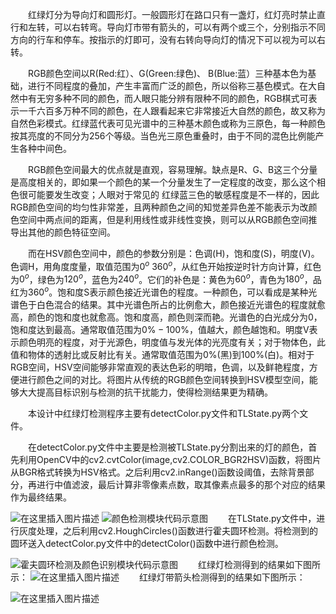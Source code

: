 
&emsp;&emsp;红绿灯分为导向灯和圆形灯。一般圆形灯在路口只有一盏灯，红灯亮时禁止直行和左转，可以右转弯。导向灯市带有箭头的，可以有两个或三个，分别指示不同方向的行车和停车。按指示的灯即可，没有右转向导向灯的情况下可以视为可以右转。

&emsp;&emsp;RGB颜色空间以R(Red:红）、G(Green:绿色)、 B(Blue:蓝）三种基本色为基础，进行不同程度的叠加，产生丰富而广泛的颜色，所以俗称三基色模式。在大自然中有无穷多种不同的颜色，而人眼只能分辨有限种不同的颜色，RGB棋式可表示一千六百多万种不同的颜色，在人跟看起来它非常接近大自然的颜色，故又称为自然色彩模式。红绿蓝代表可见光谱中的三种基木颜色或称为三原色，每一种颜色按其亮度的不同分为256个等级。当色光三原色重叠时，由于不同的混色比例能产生各种中间色。

&emsp;&emsp;RGB颜色空间最大的优点就是直观，容易理解。缺点是R、G、B这三个分量是高度相关的，即如果一个颜色的某一个分量发生了一定程度的改变，那么这个相色很可能要发生改变；人眼对于常见的 红绿蓝三色的敏感程度是不一样的，因此RGB颜色空间的均匀性非常差，且两种颜色之间的知觉差异色差不能表示为改颜色空间中两点间的距离，但是利用线性或非线性变换，则可以从RGB颜色空间推导出其他的颜色特征空间。

&emsp;&emsp;而在HSV颜色空间中，颜色的参数分别是：色调(H)，饱和度(S)，明度(V)。色调H，用角度度量，取值范围为$0^{o}~360^{o}$，从红色开始按逆时针方向计算，红色为$0^{o}$，绿色为$120^{o}$，蓝色为$240^{o}$。它们的补色是：黄色为$60^{o}$，青色为$180^{o}$，品红为$360^{o}$。饱和度S表示颜色接近光谱色的程度。一种颜色，可以看成是某种光谱色于白色混合的结果。其中光谱色所占的比例愈大，颜色接近光谱色的程度就愈高，颜色的饱和度也就愈高。饱和度高，颜色则深而艳。光谱色的白光成分为0，饱和度达到最高。通常取值范围为$0\%-100\%$，值越大，颜色越饱和。明度V表示颜色明亮的程度，对于光源色，明度值与发光体的光亮度有关；对于物体色，此值和物体的透射比或反射比有关。通常取值范围为$0\%$(黑)到$100\%$(白)。相对于RGB空间，HSV空间能够非常直观的表达色彩的明暗，色调，以及鲜艳程度，方便进行颜色之间的对比。将图片从传统的RGB颜色空间转换到HSV模型空间，能够大大提高目标识别与检测的抗干扰能力，使得检测结果更为精确。

&emsp;&emsp;本设计中红绿灯检测程序主要有detectColor.py文件和TLState.py两个文件。

&emsp;&emsp;在detectColor.py文件中主要是检测被TLState.py分割出来的灯的颜色，首先利用OpenCV中的cv2.cvtColor(image,cv2.COLOR_BGR2HSV)函数，将图片从BGR格式转换为HSV格式。之后利用cv2.inRange()函数设阈值，去除背景部分，再进行中值滤波，最后计算非零像素点数，取其像素点最多的那个对应的结果作为最终结果。

![在这里插入图片描述](https://img-blog.csdnimg.cn/20191106092859736.png?x-oss-process=image/watermark,type_ZmFuZ3poZW5naGVpdGk,shadow_10,text_aHR0cHM6Ly9ibG9nLmNzZG4ubmV0L3dlaXhpbl8zOTA1OTAzMQ==,size_16,color_FFFFFF,t_70)
![颜色检测模块代码示意图](https://img-blog.csdnimg.cn/20191106092922451.png?x-oss-process=image/watermark,type_ZmFuZ3poZW5naGVpdGk,shadow_10,text_aHR0cHM6Ly9ibG9nLmNzZG4ubmV0L3dlaXhpbl8zOTA1OTAzMQ==,size_16,color_FFFFFF,t_70)
&emsp;&emsp;在TLState.py文件中，进行灰度处理，之后利用cv2.HoughCircles()函数进行霍夫圆环检测。将检测到的圆环送入detectColor.py文件中的detectColor()函数中进行颜色检测。

![霍夫圆环检测及颜色识别模块代码示意图](https://img-blog.csdnimg.cn/20191106093017774.png?x-oss-process=image/watermark,type_ZmFuZ3poZW5naGVpdGk,shadow_10,text_aHR0cHM6Ly9ibG9nLmNzZG4ubmV0L3dlaXhpbl8zOTA1OTAzMQ==,size_16,color_FFFFFF,t_70)
&emsp;&emsp;红绿灯检测得到的结果如下图所示：
![在这里插入图片描述](https://img-blog.csdnimg.cn/20191106093103898.png?x-oss-process=image/watermark,type_ZmFuZ3poZW5naGVpdGk,shadow_10,text_aHR0cHM6Ly9ibG9nLmNzZG4ubmV0L3dlaXhpbl8zOTA1OTAzMQ==,size_16,color_FFFFFF,t_70)
&emsp;&emsp;红绿灯带箭头检测得到的结果如下图所示：

![在这里插入图片描述](https://img-blog.csdnimg.cn/20191106093311898.png?x-oss-process=image/watermark,type_ZmFuZ3poZW5naGVpdGk,shadow_10,text_aHR0cHM6Ly9ibG9nLmNzZG4ubmV0L3dlaXhpbl8zOTA1OTAzMQ==,size_16,color_FFFFFF,t_70)
